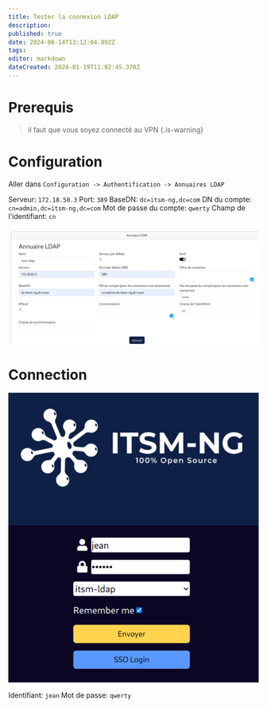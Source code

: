 ```yaml
---
title: Tester la connexion LDAP
description: 
published: true
date: 2024-06-14T13:12:04.892Z
tags: 
editor: markdown
dateCreated: 2024-01-19T11:02:45.378Z
---
```


# Prerequis
> il faut que vous soyez connecté au VPN
{.is-warning}

# Configuration
Aller dans `Configuration -> Authentification -> Annuaires LDAP`

Serveur: `172.18.50.3`
Port: `389`
BaseDN: `dc=itsm-ng,dc=com`
DN du compte: `cn=admin,dc=itsm-ng,dc=com`
Mot de passe du compte: `qwerty`
Champ de l'identifiant: `cn`

![capture_d’écran_du_2024-01-19_11-57-57.png](/Documentations-Interne/files/img/ldap/capture_d’écran_du_2024-01-19_11-57-57.png)

# Connection
![capture_d’écran_du_2024-01-19_12-00-23.png](/Documentations-Interne/files/img/ldap/capture_d’écran_du_2024-01-19_12-00-23.png)

Identifiant: `jean`
Mot de passe: `qwerty`